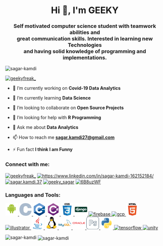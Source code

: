 <h1 align="center">Hi 👋, I'm GEEKY</h1>
<h3 align="center">Self motivated computer science student with teamwork abilities and<br> great communication skills. Interested in learning new Technologies<br> and having solid knowledge of programming and implementations.</h3>

<p align="left"> <img src="https://komarev.com/ghpvc/?username=sagar-kamdi&label=Profile%20views&color=0e75b6&style=flat" alt="sagar-kamdi" /> </p>

<p align="left"> <a href="https://twitter.com/geekyfreak_" target="blank"><img src="https://img.shields.io/twitter/follow/geekyfreak_?logo=twitter&style=for-the-badge" alt="geekyfreak_" /></a> </p>

- 🔭 I’m currently working on **Covid-19 Data Analytics**

- 🌱 I’m currently learning **Data Science**

- 👯 I’m looking to collaborate on **Open Source Projects**

- 🤝 I’m looking for help with **R Programming**

- 💬 Ask me about **Data Analytics**

- 📫 How to reach me **sagar.kamdi27@gmail.com**

- ⚡ Fun fact **I think I am Funny**

<h3 align="left">Connect with me:</h3>
<p align="left">
<a href="https://twitter.com/geekyfreak_" target="blank"><img align="center" src="https://cdn.jsdelivr.net/npm/simple-icons@3.0.1/icons/twitter.svg" alt="geekyfreak_" height="30" width="40" /></a>
<a href="https://linkedin.com/in/https://www.linkedin.com/in/sagar-kamdi-162152184/" target="blank"><img align="center" src="https://cdn.jsdelivr.net/npm/simple-icons@3.0.1/icons/linkedin.svg" alt="https://www.linkedin.com/in/sagar-kamdi-162152184/" height="30" width="40" /></a>
<a href="https://fb.com/sagar.kamdi.37" target="blank"><img align="center" src="https://cdn.jsdelivr.net/npm/simple-icons@3.0.1/icons/facebook.svg" alt="sagar.kamdi.37" height="30" width="40" /></a>
<a href="https://instagram.com/geeky_sagar" target="blank"><img align="center" src="https://cdn.jsdelivr.net/npm/simple-icons@3.0.1/icons/instagram.svg" alt="geeky_sagar" height="30" width="40" /></a>
<a href="https://discord.gg/6B8uzWF" target="blank"><img align="center" src="https://cdn.jsdelivr.net/npm/simple-icons@3.0.1/icons/discord.svg" alt="6B8uzWF" height="30" width="40" /></a>
</p>

<h3 align="left">Languages and Tools:</h3>
<p align="left"> <a href="https://developer.android.com" target="_blank"> <img src="https://raw.githubusercontent.com/devicons/devicon/master/icons/android/android-original-wordmark.svg" alt="android" width="40" height="40"/> </a> <a href="https://www.cprogramming.com/" target="_blank"> <img src="https://raw.githubusercontent.com/devicons/devicon/master/icons/c/c-original.svg" alt="c" width="40" height="40"/> </a> <a href="https://www.w3schools.com/cpp/" target="_blank"> <img src="https://raw.githubusercontent.com/devicons/devicon/master/icons/cplusplus/cplusplus-original.svg" alt="cplusplus" width="40" height="40"/> </a> <a href="https://www.w3schools.com/cs/" target="_blank"> <img src="https://raw.githubusercontent.com/devicons/devicon/master/icons/csharp/csharp-original.svg" alt="csharp" width="40" height="40"/> </a> <a href="https://www.w3schools.com/css/" target="_blank"> <img src="https://raw.githubusercontent.com/devicons/devicon/master/icons/css3/css3-original-wordmark.svg" alt="css3" width="40" height="40"/> </a> <a href="https://www.djangoproject.com/" target="_blank"> <img src="https://raw.githubusercontent.com/devicons/devicon/master/icons/django/django-original.svg" alt="django" width="40" height="40"/> </a> <a href="https://firebase.google.com/" target="_blank"> <img src="https://www.vectorlogo.zone/logos/firebase/firebase-icon.svg" alt="firebase" width="40" height="40"/> </a> <a href="https://cloud.google.com" target="_blank"> <img src="https://www.vectorlogo.zone/logos/google_cloud/google_cloud-icon.svg" alt="gcp" width="40" height="40"/> </a> <a href="https://www.w3.org/html/" target="_blank"> <img src="https://raw.githubusercontent.com/devicons/devicon/master/icons/html5/html5-original-wordmark.svg" alt="html5" width="40" height="40"/> </a> <a href="https://www.adobe.com/in/products/illustrator.html" target="_blank"> <img src="https://www.vectorlogo.zone/logos/adobe_illustrator/adobe_illustrator-icon.svg" alt="illustrator" width="40" height="40"/> </a> <a href="https://www.java.com" target="_blank"> <img src="https://raw.githubusercontent.com/devicons/devicon/master/icons/java/java-original.svg" alt="java" width="40" height="40"/> </a> <a href="https://www.linux.org/" target="_blank"> <img src="https://raw.githubusercontent.com/devicons/devicon/master/icons/linux/linux-original.svg" alt="linux" width="40" height="40"/> </a> <a href="https://www.mysql.com/" target="_blank"> <img src="https://raw.githubusercontent.com/devicons/devicon/master/icons/mysql/mysql-original-wordmark.svg" alt="mysql" width="40" height="40"/> </a> <a href="https://www.oracle.com/" target="_blank"> <img src="https://raw.githubusercontent.com/devicons/devicon/master/icons/oracle/oracle-original.svg" alt="oracle" width="40" height="40"/> </a> <a href="https://www.photoshop.com/en" target="_blank"> <img src="https://raw.githubusercontent.com/devicons/devicon/master/icons/photoshop/photoshop-line.svg" alt="photoshop" width="40" height="40"/> </a> <a href="https://www.python.org" target="_blank"> <img src="https://raw.githubusercontent.com/devicons/devicon/master/icons/python/python-original.svg" alt="python" width="40" height="40"/> </a> <a href="https://www.tensorflow.org" target="_blank"> <img src="https://www.vectorlogo.zone/logos/tensorflow/tensorflow-icon.svg" alt="tensorflow" width="40" height="40"/> </a> <a href="https://unity.com/" target="_blank"> <img src="https://www.vectorlogo.zone/logos/unity3d/unity3d-icon.svg" alt="unity" width="40" height="40"/> </a> </p>

<p><img align="left" src="https://github-readme-stats.vercel.app/api/top-langs?username=sagar-kamdi&show_icons=true&locale=en&layout=compact" alt="sagar-kamdi" /></p>

<p>&nbsp;<img align="center" src="https://github-readme-stats.vercel.app/api?username=sagar-kamdi&show_icons=true&locale=en" alt="sagar-kamdi" /></p>
